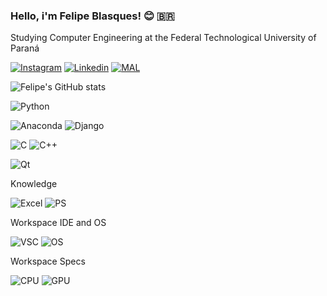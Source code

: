 

### Hello, i'm Felipe Blasques! 😊 🇧🇷

Studying Computer Engineering at the Federal Technological University of Paraná


[![Instagram](https://img.shields.io/badge/Instagram-E4405F?style=for-the-badge&logo=instagram&logoColor=white)](https://www.instagram.com/fe.blasques/)
[![Linkedin](https://img.shields.io/badge/LinkedIn-0077B5?style=for-the-badge&logo=linkedin&logoColor=white)](https://www.linkedin.com/in/felipe-blasques-074b09202/)
[![MAL](https://img.shields.io/badge/Myanimelist-2E51A2?style=for-the-badge&logo=myanimelist&logoColor=white)](https://myanimelist.net/profile/Chomray)


[//]: <> (https://github-readme-stats.vercel.app/api?username=FelipeBlasques&show_icons=true&theme=dark)

![Felipe's GitHub stats](https://github-readme-stats.vercel.app/api/top-langs/?username=FelipeBlasques&theme=blue-green)

![Python](https://img.shields.io/badge/Python-3776AB?style=for-the-badge&logo=python&logoColor=white)

  ![Anaconda](https://img.shields.io/badge/Anaconda-%2344A833.svg?style=for-the-badge&logo=anaconda&logoColor=white)
  ![Django](https://img.shields.io/badge/django-%23092E20.svg?style=for-the-badge&logo=django&logoColor=white)

![C](https://img.shields.io/badge/c-%2300599C.svg?style=for-the-badge&logo=c&logoColor=white)
![C++](https://img.shields.io/badge/c++-%2300599C.svg?style=for-the-badge&logo=c%2B%2B&logoColor=white)

  ![Qt](https://img.shields.io/badge/Qt-%23217346.svg?style=for-the-badge&logo=Qt&logoColor=white)


Knowledge

![Excel](https://img.shields.io/badge/Microsoft_Excel-217346?style=for-the-badge&logo=microsoft-excel&logoColor=white)
![PS](https://img.shields.io/badge/Adobe%20Photoshop-31A8FF?style=for-the-badge&logo=Adobe%20Photoshop&logoColor=white)

Workspace IDE and OS

![VSC](https://img.shields.io/badge/Visual_Studio_Code-0078D4?style=for-the-badge&logo=visual%20studio%20code&logoColor=white)
![OS](https://img.shields.io/badge/Ubuntu-E95420?style=for-the-badge&logo=ubuntu&logoColor=white)


Workspace Specs

![CPU](https://img.shields.io/badge/Intel-Core_i5_10th-0071C5?style=for-the-badge&logo=intel&logoColor=white)
![GPU](https://img.shields.io/badge/NVIDIA-GTX1650-76B900?style=for-the-badge&logo=nvidia&logoColor=white)

